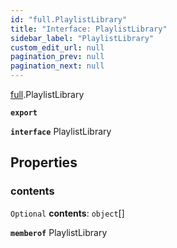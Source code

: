 ```yaml
---
id: "full.PlaylistLibrary"
title: "Interface: PlaylistLibrary"
sidebar_label: "PlaylistLibrary"
custom_edit_url: null
pagination_prev: null
pagination_next: null
---
```


[full](../namespaces/full.md).PlaylistLibrary

**`export`**

**`interface`** PlaylistLibrary

## Properties

### contents

 `Optional` **contents**: `object`[]

**`memberof`** PlaylistLibrary
